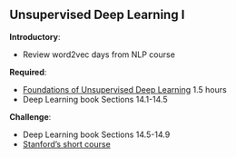 Unsupervised Deep Learning I
----

__Introductory__:

- Review word2vec days from NLP course

__Required__:

- [Foundations of Unsupervised Deep Learning](https://www.youtube.com/watch?v=rK6bchqeaN8) 1.5 hours
- Deep Learning book Sections 14.1-14.5

__Challenge__:

- Deep Learning book Sections 14.5-14.9 
- [Stanford’s short course](http://deeplearning.stanford.edu/tutorial/)